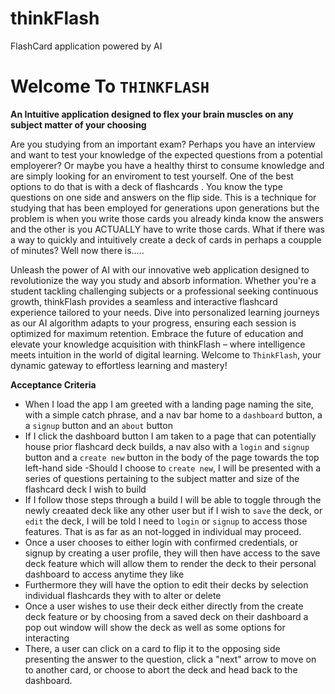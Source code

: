 # thinkFlash
FlashCard application powered by AI


# Welcome To `THINKFLASH`
**An Intuitive application designed to flex your brain muscles on any subject matter of your choosing**

Are you studying from an important exam?  Perhaps you have an interview and want to test your knowledge of the expected questions from a potential employerer?  Or maybe you have a healthy thirst to consume knowledge and are simply looking for an enviroment to test yourself.  One of the best options to do that is with a deck of flashcards .  You know the type questions on one side and answers on the flip side.  This is a technique for studying that has been employed for generations upon generations but the problem is when you write those cards you already kinda know the answers and the other is you ACTUALLY have to write those cards.  What if there was a way to quickly and intuitively create a deck of cards in perhaps a coupple of minutes?  Well now there is.....

 Unleash the power of AI with our innovative web application designed to revolutionize the way you study and absorb information. Whether you're a student tackling challenging subjects or a professional seeking continuous growth, thinkFlash provides a seamless and interactive flashcard experience tailored to your needs. Dive into personalized learning journeys as our AI algorithm adapts to your progress, ensuring each session is optimized for maximum retention. Embrace the future of education and elevate your knowledge acquisition with thinkFlash – where intelligence meets intuition in the world of digital learning.  Welcome to `ThinkFlash`, your dynamic gateway to effortless learning and mastery!

 **Acceptance Criteria**

 - When I load the app I am greeted with a landing page naming the site, with a simple catch phrase, and a nav bar home to a `dashboard` button, a a `signup` button
 and an `about` button 
 - If I click the dashboard button I am taken to a page that can potentially house prior flashcard deck builds, a nav also with a `login` and `signup` button and a `create new` button in the body of the page towards the top left-hand side
 -Should I choose to `create new`, I will be presented with a series of questions pertaining to the subject matter and size of the flashcard deck I wish to build
 - If I follow those steps through a build I will be able to toggle through the newly creaated deck like any other user but if I wish to `save` the deck, or `edit` the deck, I will be told I need to `login` or `signup` to access those features. That is as far as an not-logged in individual may proceed.
 - Once a user chooses to either login with confirmed credentials, or signup by creating a user profile, they will then have access to the save deck feature which will allow them to render the deck to their personal dashboard to access anytime they like
 - Furthermore they will have the option to edit their decks by selection individual flashcards they with to alter or delete
 - Once a user wishes to use their deck either directly from the create deck feature or by choosing from a saved deck on their dashboard a pop out window will show the deck as well as some options for interacting
 - There, a user can click on a card to flip it to the opposing side presenting the answer to the question, click a "next" arrow to move on to another card, or choose to abort the deck and head back to the dashboard.  
